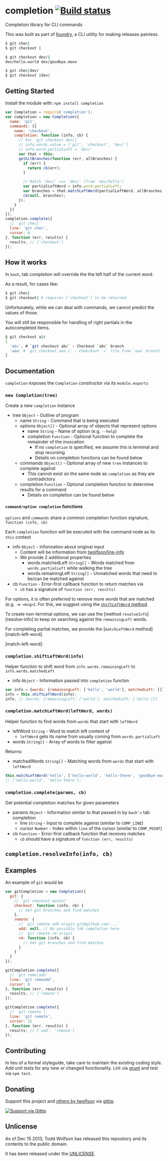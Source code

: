 # completion [![Build status](https://travis-ci.org/twolfson/completion.png?branch=master)](https://travis-ci.org/twolfson/completion)

Completion library for CLI commands

This was built as part of [foundry][], a CLI utility for making releases painless.

[foundry]: https://github.com/twolfson/foundry

```bash
$ git chec|
$ git checkout |

$ git checkout dev/|
dev/hello.world dev/goodbye.moon

$ git chec|dev/
$ git checkout |dev/
```

## Getting Started
Install the module with: `npm install completion`

```js
var Completion = require('completion');
var completion = new Completion({
  name: 'git',
  commands: [{
    name: 'checkout',
    completion: function (info, cb) {
      // For `git checkout dev/|`
      // info.words.value = ['git', 'checkout', 'dev/']
      // info.word.partialLeft = 'dev/'
      var that = this;
      getGitBranches(function (err, allBranches) {
        if (err) {
          return cb(err);
        }

        // Match 'dev/' === 'dev/' (from 'dev/hello')
        var partialLeftWord = info.word.partialLeft;
        var branches = that.matchLeftWord(partialLeftWord, allBranches);
        cb(null, branches);
      });
    }
  }]
});
completion.complete({
  // `git chec|`
  line: 'git chec',
  cursor: 8
}, function (err, results) {
  results; // ['checkout']
});
```

## How it works
In `bash`, tab completion will override the the left half of the current word.

As a result, for cases like:

```bash
$ git chec|
$ git checkout| # requires ['checkout'] to be returned
```

Unfortunately, while we can deal with commands, we cannot predict the values of those.

You will still be responsible for handling of right partials in the autocompleted items.

```bash
$ git checkout a|c
[
  'abc', # `git checkout abc` - Checkout `abc` branch
  'aaa' # `git checkout aaa c` - Chekckout `c` file from `aaa` branch
]
```

## Documentation
`completion` exposes the `Completion` constructor via its `module.exports`

### `new Completion(tree)`
Create a new `completion` instance

- tree `Object` - Outline of program
    - name `String` - Command that is being executed
    - options `Object[]` - Optional array of objects that represent options
        - name `String` - Name of option (e.g. `--help`)
        - completion `Function` - Optional function to complete the remainder of the invocation
            - If no `completion` is specified, we assume this is terminal and stop recursing
            - Details on completion functions can be found below
    - commands `Object[]` - Optional array of new `tree` instances to complete against
        - This cannot exist on the same node as `completion` as they are contradictory
    - completion `Function` - Optional completion function to determine results for a command
        - Details on completion can be found below

#### `command/option completion` functions
`options` and `commands` share a common completion function signature, `function (info, cb)`

Each `completion` function will be executed with the command node as its `this` context

- info `Object` - Information about original input
    - Content will be information from [twolfson/line-info][]
    - We provide 2 additional properties
        - words.matchedLeft `String[]` - Words matched from `words.partialLeft` while walking the tree
        - words.remainingLeft `String[]` - Unmatched words that need to be/can be matched against
- cb `Function` - Error-first callback function to return matches via
    - `cb` has a signature of `function (err, results)`

[twolfson/line-info]: https://github.com/twolfson/line-info#lineinfoparams

For options, it is often preferred to remove more words that are matched (e.g. `-m <msg>`). For this, we suggest using the [`shiftLeftWord` method][shift-left-word].

To create non-terminal options, we can use the [method `resolveInfo`][resolve-info] to keep on searching against the `remainingLeft` words.

For completing partial matches, we provide the [`matchLeftWord` method][match-left-word].

[shift-left-word]:
[resolve-info]:
[match-left-word]:

### `completion.shiftLeftWord(info)`
Helper function to shift word from `info.words.remainingLeft` to `info.words.matchedLeft`

- info `Object` - Information passed into `completion` functon

```js
var info = {words: {remainingLeft: ['hello', 'world'], matchedLeft: []}};
info = this.shiftLeftWord(info);
info; // {words: {remainingLeft: ['world'], matchedLeft: ['hello']}}
```

### `completion.matchLeftWord(leftWord, words)`
Helper function to find words from `words` that start with `leftWord`

- leftWord `String` - Word to match left content of
    - `leftWord` gets its name from usually coming from `words.partialLeft`
- words `String[]` - Array of words to filter against

Returns:

- matchedWords `String[]` - Matching words from `words` that start with `leftWord`

```js
this.matchLeftWord('hello', ['hello-world', 'hello-there', 'goodbye-moon']);
// ['hello-world', 'hello-there'];
```

### `completion.complete(params, cb)`
Get potential completion matches for given parameters

- params `Object` - Information similar to that passed in by `bash's` tab completion
    - line `String` - Input to complete against (similar to `COMP_LINE`)
    - cursor `Number` - Index within `line` of the cursor (similar to `COMP_POINT`)
- cb `Function` - Error-first callback function that receives matches
    - `cb` should have a signature of `function (err, results)`

## `completion.resolveInfo(info, cb)`


## Examples
An example of `git` would be

```js
var gitCompletion = new Completion({
  git: {
    // `git checkout master`
    checkout: function (info, cb) {
      // Get git branches and find matches
    },
    remote: {
      // `git remote add origin git@github.com:...`
      add: null, // No possible tab completion here
      // `git remote rm origin`
      rm: function (info, cb) {
        // Get git branches and find matches
      }
    }
  }
});

gitCompletion.complete({
  // `git remo|add`
  line: 'git remoadd',
  cursor: 8
}, function (err, results) {
  results; // ['remote']
});

gitCompletion.complete({
  // `git remote |`
  line: 'git remote',
  cursor: 11
}, function (err, results) {
  results; // ['add', 'remove']
});
```

## Contributing
In lieu of a formal styleguide, take care to maintain the existing coding style. Add unit tests for any new or changed functionality. Lint via [grunt](https://github.com/gruntjs/grunt) and test via `npm test`.

## Donating
Support this project and [others by twolfson][gittip] via [gittip][].

[![Support via Gittip][gittip-badge]][gittip]

[gittip-badge]: https://rawgithub.com/twolfson/gittip-badge/master/dist/gittip.png
[gittip]: https://www.gittip.com/twolfson/

## Unlicense
As of Dec 15 2013, Todd Wolfson has released this repository and its contents to the public domain.

It has been released under the [UNLICENSE][].

[UNLICENSE]: UNLICENSE
